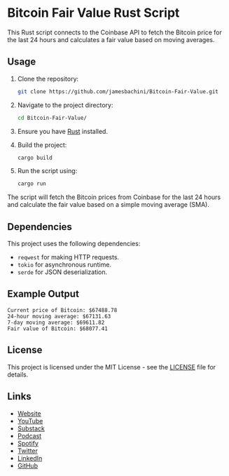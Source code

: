 
# Bitcoin Fair Value Rust Script

This Rust script connects to the Coinbase API to fetch the Bitcoin price for the last 24 hours and calculates a fair value based on moving averages.


## Usage

1. Clone the repository:
   ```sh
   git clone https://github.com/jamesbachini/Bitcoin-Fair-Value.git
   ```
2. Navigate to the project directory:
   ```sh
   cd Bitcoin-Fair-Value/
   ```
3. Ensure you have [Rust](https://www.rust-lang.org/tools/install) installed.

4. Build the project:
   ```sh
   cargo build
   ```
5. Run the script using:
   ```sh
   cargo run
   ```

The script will fetch the Bitcoin prices from Coinbase for the last 24 hours and calculate the fair value based on a simple moving average (SMA).

## Dependencies

This project uses the following dependencies:
- `reqwest` for making HTTP requests.
- `tokio` for asynchronous runtime.
- `serde` for JSON deserialization.

## Example Output

```
Current price of Bitcoin: $67488.78
24-hour moving average: $67131.63
7-day moving average: $69611.82
Fair value of Bitcoin: $68077.41
```

## License

This project is licensed under the MIT License - see the [LICENSE](LICENSE) file for details.

## Links

- [Website](https://jamesbachini.com)
- [YouTube](https://www.youtube.com/c/JamesBachini?sub_confirmation=1)
- [Substack](https://bachini.substack.com)
- [Podcast](https://podcasters.spotify.com/pod/show/jamesbachini)
- [Spotify](https://open.spotify.com/show/2N0D9nvdxoe9rY3jxE4nOZ)
- [Twitter](https://twitter.com/james_bachini)
- [LinkedIn](https://www.linkedin.com/in/james-bachini/)
- [GitHub](https://github.com/jamesbachini)
